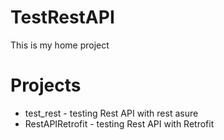 # TestRestAPI
This is my home project

# Projects
* test_rest - testing Rest API with rest asure
* RestAPIRetrofit - testing Rest API with Retrofit